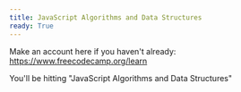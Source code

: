 ```yaml
---
title: JavaScript Algorithms and Data Structures
ready: True
---
```


Make an account here if you haven't already: https://www.freecodecamp.org/learn

You'll be hitting "JavaScript Algorithms and Data Structures"
